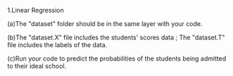 1.Linear Regression

(a)The "dataset" folder should be in the same layer with your code.

(b)The "dataset.X" file includes the students' scores data ; The "dataset.T" file includes the labels of the data.

(c)Run your code to predict the probabilities of the students being admitted to their ideal school.
